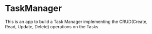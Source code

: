 # TaskManager
This is an app to build a Task Manager implementing the CRUD(Create, Read, Update, Delete) operations on the Tasks
